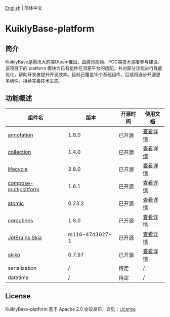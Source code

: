 [English](./README.md) | 简体中文

# KuiklyBase-platform

## 简介
KuiklyBase是腾讯大前端Oteam推出，由腾讯视频、PCG端技术深度参与建设。该项目下的 platform 模块为已有组件在鸿蒙平台的适配，并对部分功能进行性能优化，帮助开发者提升开发效率。目前已覆盖10个基础组件，后续将逐步开源更多组件，持续完善技术生态。

## 功能概述
| 组件名 | 版本 | 开源时间 | 使用文档 |
|-------|-------|----|-------|
| [annotation](https://github.com/androidx/androidx) | 1.8.0 | 已开源 | [查看详情](androidx.annotation/README.md) |
| [collection](https://github.com/androidx/androidx) | 1.4.0 | 已开源 | [查看详情](androidx.collection/README.md) |
| [lifecycle](https://github.com/androidx/androidx) | 2.8.0 | 已开源 | [查看详情](androidx.lifecycle/README.md) |
| [compose-multiplatform](https://github.com/JetBrains/compose-multiplatform) | 1.6.1 | 已开源 | [查看详情](compose-multiplatform/README.md) |
| [atomic](https://github.com/Kotlin/kotlinx.atomicfu.git) | 0.23.2 | 已开源 | [查看详情](kotlinx.atomicfu/README.md) |
| [coroutines](https://github.com/Kotlin/kotlinx.coroutines) | 1.8.0 | 已开源 | [查看详情](kotlinx.coroutines/README.md) |
| [JetBrains Skia](https://github.com/JetBrains/skia-pack) | m116-47d3027-1 | 已开源 | [查看详情](skia/README.md)  |
| [skiko](https://github.com/JetBrains/skiko) | 0.7.97 | 已开源 | [查看详情](skiko/README.md) |
| serialization | / | 待定 | / |
| datetime | / | 待定 | / |

## License
KuiklyBase-platform 基于 Apache 2.0 协议发布，详见：[License](License)